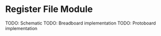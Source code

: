 # Register File Module

TODO: Schematic
TODO: Breadboard implementation
TODO: Protoboard implementation
